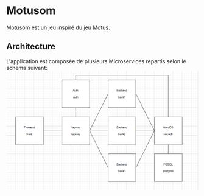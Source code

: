 # Motusom

Motusom est un jeu inspiré du jeu [Motus](https://fr.wikipedia.org/wiki/Motus_(jeu)).

## Architecture

L'application est composée de plusieurs Microservices repartis selon le schema suivant:
![Architecture](img.png)